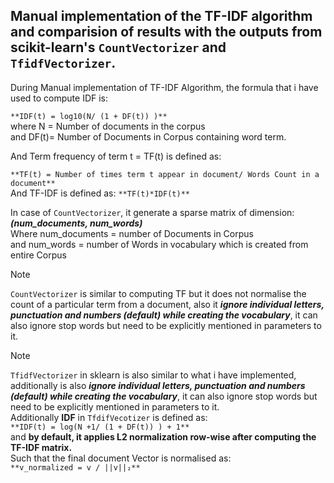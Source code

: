 ## Manual implementation of the TF-IDF algorithm and comparision of results with the outputs from scikit-learn's `CountVectorizer` and `TfidfVectorizer`.

During Manual implementation of TF-IDF Algorithm, the formula that i have used to compute IDF is:    
    
```**IDF(t) = log10(N/ (1 + DF(t)) )**```     
where N = Number of documents in the corpus    
and DF(t)= Number of Documents in Corpus containing word term.    

And Term frequency of term t = TF(t) is defined as:     
    
```**TF(t) = Number of times term t appear in document/ Words Count in a document**```    
And TF-IDF is defined as: ```**TF(t)*IDF(t)**```    

In case of  ```CountVectorizer```, it generate a sparse matrix of dimension:    
***(num_documents, num_words)***         
Where num_documents = number of Documents in Corpus    
and num_words = number of Words in vocabulary which is created from entire Corpus     


>[!Note]    
```CountVectorizer``` is similar to computing TF but it does not normalise the count of a particular term from a document, also it ***ignore individual letters, punctuation and numbers (default) while creating the vocabulary***, it can also ignore stop words but need to be explicitly mentioned in parameters to it.


>[!Note]
```TfidfVectorizer``` in sklearn is also similar to what i have implemented, additionally is also ***ignore individual letters, punctuation and numbers (default) while creating the vocabulary***,  it can also ignore stop words but need to be explicitly mentioned in parameters to it.    
Additionally **IDF** in ```TfdifVecotizer``` is defined as:    
```**IDF(t) = log(N +1/ (1 + DF(t)) ) + 1**```    
and **by default, it applies L2 normalization row-wise after computing the TF-IDF matrix.**    
Such that the final document Vector is normalised as:    
```**v_normalized = v / ||v||₂**```
